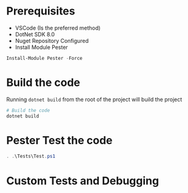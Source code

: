 # Prerequisites
* VSCode (Is the preferred method)
* DotNet SDK 8.0
* Nuget Repository Configured
* Install Module Pester
``` ps1
Install-Module Pester -Force
```

# Build the code

Running `dotnet build` from the root of the project will build the project

``` ps1
# Build the code
dotnet build
```

# Pester Test the code

``` ps1
. .\Tests\Test.ps1
```

# Custom Tests and Debugging

``` ps1

```